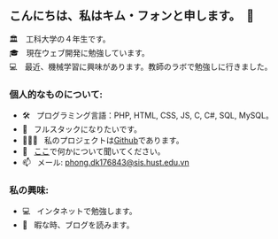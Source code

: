 ## こんにちは、私はキム・フォンと申します。　👋

🏛　工科大学の４年生です。<br>
🎓　現在ウェブ開発に勉強しています。 <br>
💻　最近、機械学習に興味があります。教師のラボで勉強しに行きました。

### 個人的なものについて:

- 🛠 &nbsp; プログラミング言語：PHP, HTML, CSS, JS, C, C#, SQL, MySQL。
- 🚀 &nbsp; フルスタックになりたいです。
- 👨🏻‍💻 &nbsp; 私のプロジェクトは[Github](https://github.com/phongdk29101999)であります。
- 💬 &nbsp; [ここ](https://github.com/phongdk29101999/phongdk29101999/issues)で何かについて聞いてください。
- 📫 &nbsp; メール: phong.dk176843@sis.hust.edu.vn

### 私の興味:

- 💻 &nbsp; インタネットで勉強します。
- 📰 &nbsp; 暇な時、ブログを読みます。
